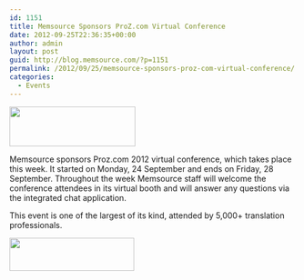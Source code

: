 ```yaml
---
id: 1151
title: Memsource Sponsors ProZ.com Virtual Conference
date: 2012-09-25T22:36:35+00:00
author: admin
layout: post
guid: http://blog.memsource.com/?p=1151
permalink: /2012/09/25/memsource-sponsors-proz-com-virtual-conference/
categories:
  - Events
---
```

[<img class=" alignleft" title="Memsource Cloud – medium" src="/wp-content/uploads/2012/08/MemSource-Cloud-–-medium.png" alt="" width="221" height="70" />](http://www.memsource.com/)

Memsource sponsors Proz.com 2012 virtual conference, which takes place this week. It started on Monday, 24 September and ends on Friday, 28 September. Throughout the week Memsource staff will welcome the conference attendees in its virtual booth and will answer any questions via the integrated chat application.<!--more-->

This event is one of the largest of its kind, attended by 5,000+ translation professionals.

[<img class="alignnone size-full wp-image-1155" title="proz-com" src="/wp-content/uploads/2012/09/proz-com.jpg" alt="" width="219" height="58" />](http://www.proz.com)